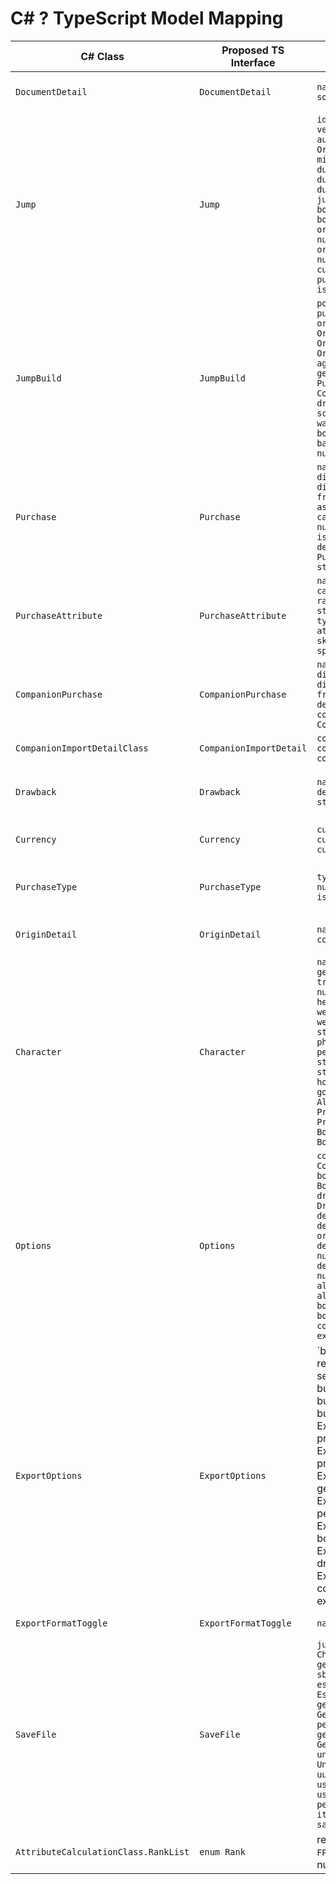 <!--
MIT License

Copyright (c) 2025 Bloodawn

Permission is hereby granted, free of charge, to any person obtaining a copy
of this software and associated documentation files (the "Software"), to deal
in the Software without restriction, including without limitation the rights
to use, copy, modify, merge, publish, distribute, sublicense, and/or sell
copies of the Software, and to permit persons to whom the Software is
furnished to do so, subject to the following conditions:

The above copyright notice and this permission notice shall be included in all
copies or substantial portions of the Software.

THE SOFTWARE IS PROVIDED "AS IS", WITHOUT WARRANTY OF ANY KIND, EXPRESS OR
IMPLIED, INCLUDING BUT NOT LIMITED TO THE WARRANTIES OF MERCHANTABILITY,
FITNESS FOR A PARTICULAR PURPOSE AND NONINFRINGEMENT. IN NO EVENT SHALL THE
AUTHORS OR COPYRIGHT HOLDERS BE LIABLE FOR ANY CLAIM, DAMAGES OR OTHER
LIABILITY, WHETHER IN AN ACTION OF CONTRACT, TORT OR OTHERWISE, ARISING FROM,
OUT OF OR IN CONNECTION WITH THE SOFTWARE OR THE USE OR OTHER DEALINGS IN THE
SOFTWARE.
-->
# C# ? TypeScript Model Mapping

| C# Class | Proposed TS Interface | Key Fields ? TS Types | Enums / Nullability | Primary Usage |
| --- | --- | --- | --- | --- |
| `DocumentDetail` | `DocumentDetail` | `name: string; version: string; source: string; author: string` | non-null strings | Base metadata for `Jump`, used in document headers across UI/export |
| `Jump` | `Jump` | `id?: string; name: string; version: string; source: string; author: string; originDetails: OriginDetail[]; miscOriginCategories: string[]; durationDays: number; durationMonths: number; durationYears: number; jumpNumber: number; skipNumber: boolean; originDiscounts: boolean; originPerkFreebieThreshold: number; originItemFreebieThreshold: number; build: JumpBuild[]; currencies: Currency[]; purchaseTypes: PurchaseType[]; isGauntlet: boolean` | bool?boolean; ints?number; arrays non-null | Core jump state; edited in `JumpchainOverviewViewModel`, exported via `ExportViewModel`, persisted in `SaveFile` |
| `JumpBuild` | `JumpBuild` | `pointStipend: number[]; purchaseTypeStipends: number[]; originIndex: number; species: OriginDetail; location: OriginDetail; miscOriginDetails: OriginDetail[]; age: number; ageCost: number; gender: string; genderCost: number; purchase: Purchase[]; companionPurchase: CompanionPurchase[]; drawbackSelection: Drawback[]; scenarioSelection: Drawback[]; warehouseInvestment: number; bodyModInvestment: number; bankedPoints: number; bankUsage: number; currentBank: number` | nested objects non-null; lists default empty | Per-character build details; edited in overview tabs; consumed in exports and statistics |
| `Purchase` | `Purchase` | `name: string; cost: number; displayCost: number; discountEnabled: boolean; freebieEnabled: boolean; associatedOriginIndex: number; category: string; typeIndex: number; bodyModAddition: boolean; isTemporary: boolean; description: string; attributes: PurchaseAttribute[]; sourceJump: string; sourceCharacter: string` | Nullability: strings default empty; list default [] | Represents perks/items/etc; stored within `JumpBuild.purchase`; affects budget calculations and exports |
| `PurchaseAttribute` | `PurchaseAttribute` | `name: string; type: string; category: string; value: number; rank: Rank; sourcePurchase: string; sourceJump: string; typeList: string[]; attributeCategoryList: string[]; skillCategoryList: string[]; specialCategoryList: string[]` | `Rank` ? enum mirroring `AttributeCalculationClass.RankList`; arrays default [] | Captures granted traits; referenced in character passports and attribute math |
| `CompanionPurchase` | `CompanionPurchase` | `name: string; cost: number; displayCost: number; discountEnabled: boolean; freebieEnabled: boolean; description: string; companionImportDetails: CompanionImportDetail[]` | booleans default false | Manages companion import options per jump; used in companion tabs and exports |
| `CompanionImportDetailClass` | `CompanionImportDetail` | `companionName: string; companionSelected: boolean; companionOptionValue: number` | non-null | Tracks stipend/selection for each companion slot |
| `Drawback` | `Drawback` | `name: string; value: number; description: string; reward: string` | ints?number | Selected drawbacks/scenarios; used in budget calculations and export sections |
| `Currency` | `Currency` | `currencyName: string; currencyAbbreviation: string; currencyBudget: number` | none | Jump-level currencies; drives budgeting UI and export formatting |
| `PurchaseType` | `PurchaseType` | `type: string; currencyIndex: number; currencyName: string; isItemType: boolean` | bool?boolean | Differentiates perks vs items vs custom purchases; referenced in UI filters and export grouping |
| `OriginDetail` | `OriginDetail` | `name: string; category: string; cost: number; description: string` | ints?number | Origin/location/species options; used within jump setup and export |
| `Character` | `Character` | `name: string; alias: string; gender: string; age: number; trueAge: number; heightFeet: number; heightInches: number; heightMeters: number; weightPounds: number; weightKilograms: number; race: string; species: string; physicalDescription: string; personality: string; homeworld: string; firstJump: number; likes: string; dislikes: string; hobbies: string; quirks: string; goals: string; altForms: AltForm[]; attributes: ProfileAttribute[]; skills: ProfileAttribute[]; boosters: Booster[]; bodyMod: BodyModUniversal` | Many nested models (AltForm, ProfileAttribute etc.) also require interfaces; numeric defaults 0 | Managed in Cosmic Passport; exported for profiles and stats |
| `Options` | `Options` | `cosmicWarehouseSetting: CosmicWarehouseSupplement; bodyModSetting: BodyModSupplement; drawbackSupplementSetting: DrawbackSupplement; defaultBudget: number; defaultItemStipend: number; originDiscounts: boolean; defaultPerkFreebieThreshold: number; defaultItemFreebieThreshold: number; allowPointBank: boolean; allowGauntletBank: boolean; allowSupplementedJumpBankSharing: boolean; allowCompanionsBank: boolean; pointBankLimit: number; companionBankLimit: number; exportOptions: ExportOptions` | Enums: `CosmicWarehouseSupplement`, `BodyModSupplement`, `DrawbackSupplement`; all non-null | Global configuration; edited in Jumpchain Options, persisted in `SaveFile` |
| `ExportOptions` | `ExportOptions` | `budgetFormat: number; reverseBudgetFormat: boolean; sectionSeparator: string; budgetEnclosingFormat: string; budgetSeparatorFormat: string; buildSectionList: ExportFormatToggle[]; profileSectionList: ExportFormatToggle[]; profileSubsectionList: ExportFormatToggle[]; genericWarehouseSectionList: ExportFormatToggle[]; personalRealitySectionList: ExportFormatToggle[]; bodyModSectionList: ExportFormatToggle[]; drawbackSupplementSectionList: ExportFormatToggle[]; companionBuilds: boolean; exportMode: 'Generic'|'BBCode'|'Markdown'; genericFormattingOptions: ExportFormatToggle[]; bbcodeFormattingOptions: ExportFormatToggle[]; markdownFormattingOptions: ExportFormatToggle[]` | Strings non-null; arrays default [] | Drives export view toggles across build/profile/warehouse/body mod outputs |
| `ExportFormatToggle` | `ExportFormatToggle` | `name: string; enabled: boolean` | bool?boolean | Shared toggle rows in options UI |
| `SaveFile` | `SaveFile` | `jumpList: Jump[]; characterList: Character[]; options: Options; genericBodyMod: GenericBodyMod; sbBodyMod: SBBodyMod; essentialBodyMod: EssentialBodyMod; genericWarehouse: GenericWarehouse; personalReality: PersonalReality; genericDrawbackSupplement: GenericDrawbackSupplement; universalDrawbackSupplement: UniversalDrawbackSupplement; uuSupplement: UUSupplement; userPerkCategoryList: string[]; userItemCategoryList: string[]; perkCategoryList: string[]; itemCategoryList: string[]; saveVersion: number` | Many nested supplements require dedicated interfaces; lists default [] | Root persisted object; loaded on startup, drives entire app state and migrations |
| `AttributeCalculationClass.RankList` | `enum Rank` | replicate literal labels (`None`, `F`, `FPlus`, ... `Z_APlusPlusPlus`) with numeric values | required for `PurchaseAttribute.rank` and attribute math | Used by attribute calculators, statistics, and display helpers |
